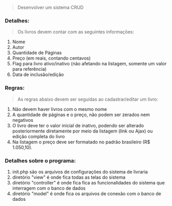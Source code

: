 

>Desenvolver um sistema CRUD 

### Detalhes:

>Os livros devem contar com as seguintes informações:

1. Nome
2. Autor
3. Quantidade de Páginas
4. Preço (em reais, contando centavos)
5. Flag para livro ativo/inativo (não afetando na listagem, somente um valor para referência)
6. Data de inclusão/edição

### Regras: 

>As regras abaixo devem ser seguidas ao cadastrar/editar um livro:

1. Não devem haver livros com o mesmo nome
2. A quantidade de páginas e o preço, não podem ser zerados nem negativos
3. O livro deve ter o valor inicial de inativo, podendo ser alterado posteriormente diretamente por meio da listagem (link ou Ajax) ou edição completa do livro
4. Na listagem o preço deve ser formatado no padrão brasileiro (R$ 1.050,10).


### Detalhes sobre o programa:

1.  init.php são os arquivos de configurações do sistema de livraria
2.  diretório "view" é onde fica todas as telas do sistema
3.  diretório "controller" é onde fica fica as funcionalidades do sistema que interragem com o banco de dados
4.  diretório "model" é onde fica os arquivos de conexão com o banco de dados

